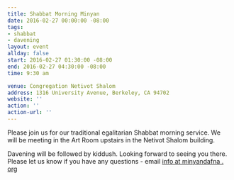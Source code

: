 ```yaml
---
title: Shabbat Morning Minyan
date: 2016-02-27 00:00:00 -08:00
tags:
- shabbat
- davening
layout: event
allday: false
start: 2016-02-27 01:30:00 -08:00
end: 2016-02-27 04:30:00 -08:00
time: 9:30 am

venue: Congregation Netivot Shalom
address: 1316 University Avenue, Berkeley, CA 94702
website: ''
action: ''
action-url: ''
---
```


Please join us for our traditional egalitarian Shabbat morning service. We will be meeting in the Art Room upstairs in the Netivot Shalom building.

Davening will be followed by kiddush. Looking forward to seeing you there. Please let us know if you have any questions - email [info at minyandafna . org](mailto:info@minyandafna.org)